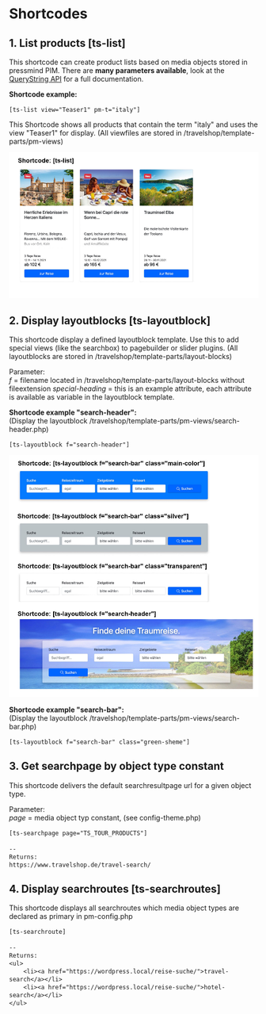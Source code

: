 # Shortcodes

## 1. List products [ts-list]

This shortcode can create product lists based on media objects stored in pressmind PIM. 
There are **many parameters available**, look at the [QueryString API](readme-querystring-api.md) for a full documentation.

**Shortcode example:**
````
[ts-list view="Teaser1" pm-t="italy"]
````
This Shortcode shows all products that contain the term "italy" and uses the view "Teaser1" for display.
(All viewfiles are stored in /travelshop/template-parts/pm-views)

![shortcode example](assets/img/ts-list.jpg)


## 2. Display layoutblocks [ts-layoutblock]

This shortcode display a defined layoutblock template. Use this to add special views 
(like the searchbox) to pagebuilder or slider plugins. 
(All layoutblocks are stored in /travelshop/template-parts/layout-blocks)

Parameter:<br>
*f* = filename located in /travelshop/template-parts/layout-blocks without fileextension
*special-heading* = this is an example attribute, each attribute is available as variable in the layoutblock template.

**Shortcode example "search-header":**<br>
(Display the layoutblock /travelshop/template-parts/pm-views/search-header.php)
````
[ts-layoutblock f="search-header"]
````

![shortcode example](assets/img/ts-layoutblock.jpg)

**Shortcode example "search-bar":**<br>
(Display the layoutblock /travelshop/template-parts/pm-views/search-bar.php)
````
[ts-layoutblock f="search-bar" class="green-sheme"]
````


## 3. Get searchpage by object type constant
This shortcode delivers the default searchresultpage url for a given object type. 

Parameter:<br>
*page* = media object typ constant, (see config-theme.php)
````
[ts-searchpage page="TS_TOUR_PRODUCTS"]

--
Returns: 
https://www.travelshop.de/travel-search/
````




## 4. Display searchroutes [ts-searchroutes]
This shortcode displays all searchroutes which media object types are declared as primary in pm-config.php
````
[ts-searchroute]

--
Returns:
<ul>
    <li><a href="https://wordpress.local/reise-suche/">travel-search</a></li>
    <li><a href="https://wordpress.local/reise-suche/">hotel-search</a></li>
</ul>
````

